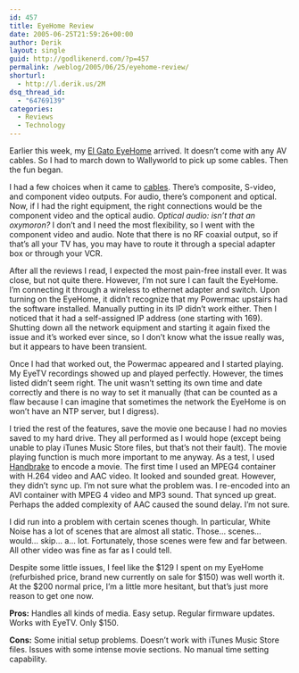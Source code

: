 ```yaml
---
id: 457
title: EyeHome Review
date: 2005-06-25T21:59:26+00:00
author: Derik
layout: single
guid: http://godlikenerd.com/?p=457
permalink: /weblog/2005/06/25/eyehome-review/
shorturl:
  - http://l.derik.us/2M
dsq_thread_id:
  - "64769139"
categories:
  - Reviews
  - Technology
---
```

Earlier this week, my [El Gato EyeHome](http://www.elgato.com/index.php?file=products_eyehome) arrived. It doesn&#8217;t come with any AV cables. So I had to march down to Wallyworld to pick up some cables. Then the fun began.

I had a few choices when it came to [cables](http://www.ramelectronics.net/html/howto-av.html). There&#8217;s composite, S-video, and component video outputs. For audio, there&#8217;s component and optical. Now, if I had the right equipment, the right connections would be the component video and the optical audio. _Optical audio: isn&#8217;t that an oxymoron?_ I don&#8217;t and I need the most flexibility, so I went with the component video and audio. Note that there is no RF coaxial output, so if that&#8217;s all your TV has, you may have to route it through a special adapter box or through your VCR.

After all the reviews I read, I expected the most pain-free install ever. It was close, but not quite there. However, I&#8217;m not sure I can fault the EyeHome. I&#8217;m connecting it through a wireless to ethernet adapter and switch. Upon turning on the EyeHome, it didn&#8217;t recognize that my Powermac upstairs had the software installed. Manually putting in its IP didn&#8217;t work either. Then I noticed that it had a self-assigned IP address (one starting with 169). Shutting down all the network equipment and starting it again fixed the issue and it&#8217;s worked ever since, so I don&#8217;t know what the issue really was, but it appears to have been transient.

Once I had that worked out, the Powermac appeared and I started playing. My EyeTV recordings showed up and played perfectly. However, the times listed didn&#8217;t seem right. The unit wasn&#8217;t setting its own time and date correctly and there is no way to set it manually (that can be counted as a flaw because I can imagine that sometimes the network the EyeHome is on won&#8217;t have an NTP server, but I digress).

I tried the rest of the features, save the movie one because I had no movies saved to my hard drive. They all performed as I would hope (except being unable to play iTunes Music Store files, but that&#8217;s not their fault). The movie playing function is much more important to me anyway. As a test, I used [Handbrake](http://handbrake.m0k.org/) to encode a movie. The first time I used an MPEG4 container with H.264 video and AAC video. It looked and sounded great. However, they didn&#8217;t sync up. I&#8217;m not sure what the problem was. I re-encoded into an AVI container with MPEG 4 video and MP3 sound. That synced up great. Perhaps the added complexity of AAC caused the sound delay. I&#8217;m not sure.

I did run into a problem with certain scenes though. In particular, White Noise has a lot of scenes that are almost all static. Those&#8230; scenes&#8230; would&#8230; skip&#8230; a&#8230; lot. Fortunately, those scenes were few and far between. All other video was fine as far as I could tell.

Despite some little issues, I feel like the $129 I spent on my EyeHome (refurbished price, brand new currently on sale for $150) was well worth it. At the $200 normal price, I&#8217;m a little more hesitant, but that&#8217;s just more reason to get one now.

**Pros:** Handles all kinds of media. Easy setup. Regular firmware updates. Works with EyeTV. Only $150.
  
**Cons:** Some initial setup problems. Doesn&#8217;t work with iTunes Music Store files. Issues with some intense movie sections. No manual time setting capability.